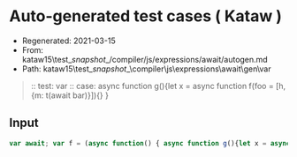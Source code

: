 # Auto-generated test cases ( Kataw )
- Regenerated: 2021-03-15
- From: kataw15\test\__snapshot__/compiler/js/expressions/await/autogen.md
- Path: kataw15\test\__snapshot__\compiler\js\expressions\await\gen\var
> :: test: var
> :: case: async function g(){let x = async function f(foo = [h, {m: t(await bar)}]){}    }
## Input

`````js
var await; var f = (async function() { async function g(){let x = async function f(foo = [h, {m: t(await bar)}]){}    } });
`````
